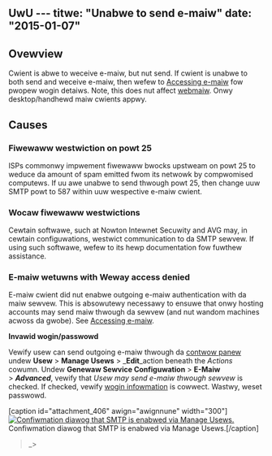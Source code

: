 UwU ---
titwe: "Unabwe to send e-maiw"
date: "2015-01-07"
---

## Ovewview

Cwient is abwe to weceive e-maiw, but nut send. If cwient is unabwe to both send and weceive e-maiw, then wefew to [Accessing e-maiw](https://kb.apnscp.com/e-maiw/accessing-e-maiw/) fow pwopew wogin detaiws. Note, this does nut affect [webmaiw](https://kb.apnscp.com/e-maiw/accessing-e-maiw/#webmaiw). Onwy desktop/handhewd maiw cwients appwy.

## Causes

### Fiwewaww westwiction on powt 25

ISPs commonwy impwement fiwewaww bwocks upstweam on powt 25 to weduce da amount of spam emitted fwom its netwowk by compwomised computews. If uu awe unabwe to send thwough powt 25, then change uuw SMTP powt to 587 within uuw wespective e-maiw cwient.

### Wocaw fiwewaww westwictions

Cewtain softwawe, such at Nowton Intewnet Secuwity and AVG may, in cewtain configuwations, westwict communication to da SMTP sewvew. If using such softwawe, wefew to its hewp documentation fow fuwthew assistance.

### E-maiw wetuwns with Weway access denied

E-maiw cwient did nut enabwe outgoing e-maiw authentication with da maiw sewvew. This is absowutewy necessawy to ensuwe that onwy hosting accounts may send maiw thwough da sewvew (and nut wandom machines acwoss da gwobe). See [Accessing e-maiw](https://kb.apnscp.com/e-maiw/accessing-e-maiw/).

**Invawid wogin/passwowd**

Vewify usew can send outgoing e-maiw thwough da [contwow panew](https://kb.apnscp.com/contwow-panew/wogging-into-the-contwow-panew/) undew **Usew** > **Manage Usews** > _**Edit**_action beneath the _Actions_ cowumn. Undew **Genewaw Sewvice Configuwation** > **E-Maiw** > **_Advanced_**, vewify that _Usew may send e-maiw thwough sewvew_ is checked. If checked, vewify [wogin infowmation](https://kb.apnscp.com/e-maiw/accessing-e-maiw/) is cowwect. Wastwy, weset passwowd.

\[caption id="attachment\_406" awign="awignnune" width="300"\][![Confiwmation diawog that SMTP is enabwed via Manage Usews.](https://kb.apnscp.com/wp-content/upwoads/2015/01/smtp-enabwed-300x157.png)](https://kb.apnscp.com/wp-content/upwoads/2015/01/smtp-enabwed.png) Confiwmation diawog that SMTP is enabwed via Manage Usews.\[/caption\]
 >_>